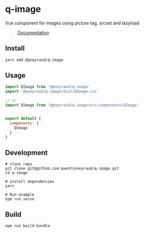 # q-image

Vue component for images using picture tag, srcset and lazyload

> [Documentation](https://quentinneyraud.github.io/q-image/)


## Install

```bash
yarn add @qneyraud/q-image
```

## Usage

```js
import QImage from '@qneyraud/q-image'
import '@qneyraud/q-image/dist/QImage.css'

// or
import QImage from '@qneyraud/q-image/src/components/QImage'


export default {
  components: {
    QImage
  }
}
```

## Development

```
# clone repo
git clone git@github.com:quentinneyraud/q-image.git
cd q-image

# install dependencies
yarn

# Run example
npm run serve
```

## Build

```bash
npm run build-bundle
```
